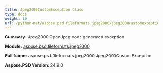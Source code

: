 ```yaml
---
title: Jpeg2000CustomException Class
type: docs
weight: 10
url: /python-net/aspose.psd.fileformats.jpeg2000/jpeg2000customexception/
---
```


**Summary:** Jpeg2000 OpenJpeg code generated exception

**Module:** [aspose.psd.fileformats.jpeg2000](/psd/python-net/aspose.psd.fileformats.jpeg2000/)

**Full Name:** aspose.psd.fileformats.jpeg2000.Jpeg2000CustomException

**Aspose.PSD Version:** 24.9.0



